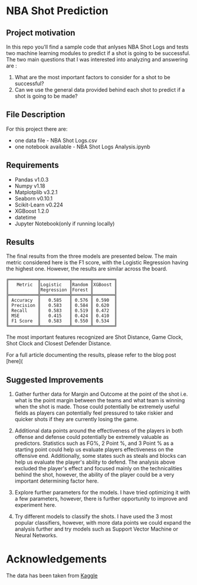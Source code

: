 # NBA Shot Prediction

## Project motivation
In this repo you'll find a sample code that anlyses NBA Shot Logs and tests two machine learning modules to predict if a shot is going to be successful. The two main questions that I was interested into analyzing and answering are : 

1. What are the most important factors to consider for a shot to be successful?
2. Can we use the general data provided behind each shot to predict if a shot is going to be made?

## File Description

For this project there are:
-	one data file - NBA Shot Logs.csv
-	one notebook available - NBA Shot Logs Analysis.ipynb

## Requirements

- Pandas v1.0.3
- Numpy v1.18
- Matplotplib v3.2.1
- Seaborn v0.10.1
- Scikit-Learn v0.224
- XGBoost 1.2.0
- datetime
- Jupyter Notebook(only if running locally)

## Results

The final results from the three models are presented below. The main metric considered here is the F1 score, with the Logistic Regression having the highest one. However, the results are similar across the board.

```
╔═══════════╦═══════════╦═══════╦════════╗
║   Metric  ║Logistic   ║Random ║XGBoost ║
║           ║Regression ║Forest ║        ║
╠═══════════╬═══════════╬═══════╬════════╣
║ Accuracy  ║   0.585   ║ 0.576 ║ 0.590  ║
║ Precision ║   0.583   ║ 0.584 ║ 0.620  ║
║ Recall    ║   0.583   ║ 0.519 ║ 0.472  ║
║ MSE       ║   0.415   ║ 0.424 ║ 0.410  ║
║ F1 Score  ║   0.583   ║ 0.550 ║ 0.534  ║
╚═══════════╩═══════════╩═══════╩════════╝
```

The most important features recognized are Shot Distance, Game Clock, Shot Clock and Closest Defender Distance.

For a full article documenting the results, please refer to the blog post [here](

## Suggested Improvements

1. Gather further data for Margin and Outcome at the point of the shot i.e. what is the point margin between the teams and what team is winning when the shot is made. Those could potentially be extremely useful fields as players can potentially feel pressured to take riskier and quicker shots if they are currently losing the game.

2. Additional data points around the effectiveness of the players in both offense and defense could potentially be extremely valuable as predictors. Statistics such as FG%, 2 Point %, and 3 Point % as a starting point could help us evaluate players effectiveness on the offensive end. Additionally, some states such as steals and blocks can help us evaluate the player's ability to defend. The analysis above excluded the player's effect and focused mainly on the technicalities behind the shot, however, the ability of the player could be a very important determining factor here.

3. Explore further parameters for the models. I have tried optimizing it with a few parameters, however, there is further opportunity to improve and experiment here.

3. Try different models to classify the shots. I have used the 3 most popular classifiers, however, with more data points we could expand the analysis further and try models such as Support Vector Machine or Neural Networks.

# Acknowledgements
The data has been taken from [Kaggle](https://www.kaggle.com/dansbecker/nba-shot-logs)
